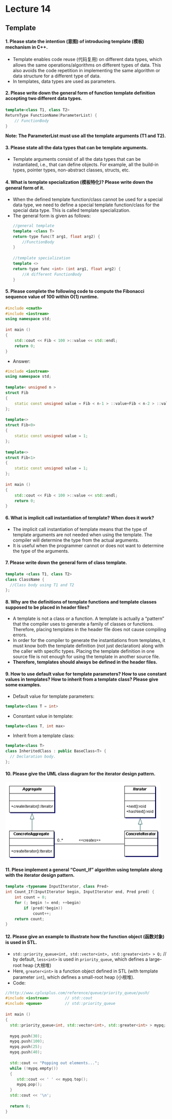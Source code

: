 # Lecture 14
##	Template
#### 1.	Please state the intention (意图) of introducing template (模板) mechanism in C++.

- Template enables code reuse (代码复用) on different data types, which allows the same operations/algorithms on different types of data. This also avoids the code repetition in implementing the same algorithm or data structure for a different type of data.
- In templates, data types are used as parameters.

#### 2. Please write down the general form of function template definition accepting two different data types.

```cpp
template<class T1, class T2>
ReturnType FunctionName(ParameterList) {
    // FunctionBody
}
```
**Note: The ParameterList must use all the template arguments (T1 and T2).**

#### 3. Please state all the data types that can be template arguments.

- Template arguments consist of all the data types that can be instantiated, i.e., that can define objects. For example, all the build-in types, pointer types, non-abstract classes, structs, etc.

#### 4. What is template specialization (模板特化)? Please write down the general form of it.

- When the defined template function/class cannot be used for a special data type, we need to define a special template function/class for the special data type. This is called template specialization.
- The general form is given as follows:
  ```cpp
  //general template
  template <class T>
  return-type func(T arg1, float arg2) {    
      //FunctionBody
  }

  //template specialization
  template <>
  return-type func <int> (int arg1, float arg2) {
      //A different FunctionBody
  }
  ```

#### 5. Please complete the following code to compute the Fibonacci sequence value of 100 within O(1) runtime.

```cpp
#include <cmath>
#include <iostream>
using namespace std;

int main ()
{
    std::cout << Fib < 100 >::value << std::endl;   
    return 0;
}
```
- Answer:

```cpp
#include <iostream>
using namespace std;

template< unsigned n >   
struct Fib
{
    static const unsigned value = Fib < n-1 > ::value+Fib < n-2 > ::value;
};

template<>   
struct Fib<0>
{
    static const unsigned value = 1;   
};

template<>   
struct Fib<1>
{
    static const unsigned value = 1;   
};

int main ()
{
    std::cout << Fib < 100 >::value << std::endl;   
    return 0;
}
```
#### 6. What is implicit call instantiation of template? When does it work?

- The implicit call instantiation of template means that the type of template arguments are not needed when using the template. The compiler will determine the type from the actual arguments.
- It is useful when the programmer cannot or does not want to determine the type of the arguments.

#### 7. Please write down the general form of class template.

```cpp
template <class T1, class T2>
class ClassName {
  //Class body using T1 and T2
};
 ```

#### 8. Why are the definitions of template functions and template classes supposed to be placed in header files?

- A template is not a class or a function. A template is actually a “pattern” that the compiler uses to generate a family of classes or functions. Therefore, placing templates in the header file does not cause compiling errors.
- In order for the compiler to generate the instantiations from templates, it must know both the template definition (not just declaration) along with the caller with specific types. Placing the template definition in one source file is not enough for using the template in another source file.
- **Therefore, templates should always be defined in the header files.**

#### 9. How to use default value for template parameters? How to use constant values in templates? How to inherit from a template class? Please give some examples.

- Default value for template parameters:

```cpp
template<class T = int>
```

- Consntant value in template:

```cpp
template<class T, int max>
```

- Inherit from a template class:

```cpp
template<class T>
class InheritedClass : public BaseClass<T> {
  // Declaration body.
};
```

####  10. Please give the UML class diagram for the iterator design pattern.
<!-- <![image][tmp11] > -->

![14-11](./14-11.png)

#### 11. Plese implement a general “Count_If” algorithm using template along with the iterator design pattern.

```cpp
template <typename InputIterator, class Pred>
int Count_If(InputIterator begin, InputIterator end, Pred pred) {
    int count = 0;
    for (; begin != end; ++begin)
        if (pred(*begin))
            count++;
    return count;
}
```

#### 12. Please give an example to illustrate how the function object (函数对象) is used in STL.

-	`std::priority_queue<int, std::vector<int>, std::greater<int> > Q;` // by default, `less<int>` is used in `priority_queue`, which defines a large-root heap (大根堆)
- Here, `greater<int>` is a function object defined in STL (with template parameter `int`), which defines a small-root heap (小根堆).
- Code:

```cpp
//http://www.cplusplus.com/reference/queue/priority_queue/push/
#include <iostream>       // std::cout
#include <queue>          // std::priority_queue

int main ()
{
  std::priority_queue<int, std::vector<int>, std::greater<int> > mypq;

  mypq.push(30);
  mypq.push(100);
  mypq.push(25);
  mypq.push(40);

  std::cout << "Popping out elements...";
  while (!mypq.empty())
  {
     std::cout << ' ' << mypq.top();
     mypq.pop();
  }
  std::cout << '\n';

  return 0;
}
```
